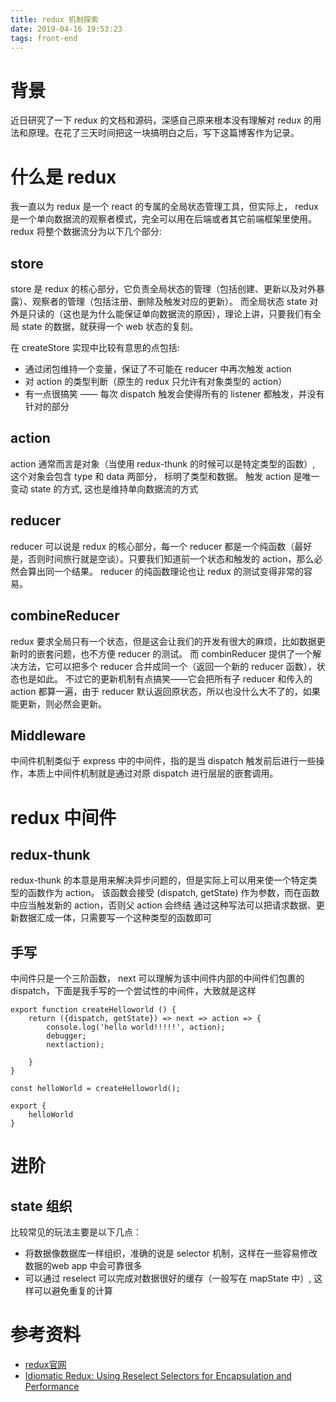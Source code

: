 ```yaml
---
title: redux 机制探索
date: 2019-04-16 19:53:23
tags: front-end
---
```

# 背景
近日研究了一下 redux 的文档和源码，深感自己原来根本没有理解对 redux 的用法和原理。在花了三天时间把这一块搞明白之后，写下这篇博客作为记录。

# 什么是 redux
我一直以为 redux 是一个 react 的专属的全局状态管理工具，但实际上， redux 是一个单向数据流的观察者模式，完全可以用在后端或者其它前端框架里使用。
redux 将整个数据流分为以下几个部分:

## store
store 是 redux 的核心部分，它负责全局状态的管理（包括创建、更新以及对外暴露）、观察者的管理（包括注册、删除及触发对应的更新）。
而全局状态 state 对外是只读的（这也是为什么能保证单向数据流的原因），理论上讲，只要我们有全局 state 的数据，就获得一个 web 状态的复刻。

在 createStore 实现中比较有意思的点包括:
* 通过闭包维持一个变量，保证了不可能在 reducer 中再次触发 action
* 对 action 的类型判断（原生的 redux 只允许有对象类型的 action）
* 有一点很搞笑 —— 每次 dispatch 触发会使得所有的 listener 都触发，并没有针对的部分

## action
action 通常而言是对象（当使用 redux-thunk 的时候可以是特定类型的函数）, 这个对象会包含 type 和 data 两部分， 标明了类型和数据。
触发 action 是唯一变动 state 的方式, 这也是维持单向数据流的方式

## reducer
reducer 可以说是 redux 的核心部分，每一个 reducer 都是一个纯函数（最好是，否则时间旅行就是空谈）。只要我们知道前一个状态和触发的 action，那么必然会算出同一个结果。
reducer 的纯函数理论也让 redux 的测试变得非常的容易。

## combineReducer
redux 要求全局只有一个状态，但是这会让我们的开发有很大的麻烦，比如数据更新时的嵌套问题，也不方便 reducer 的测试。
而 combinReducer 提供了一个解决方法，它可以把多个 reducer 合并成同一个（返回一个新的 reducer 函数），状态也是如此。
不过它的更新机制有点搞笑——它会把所有子 reducer 和传入的 action 都算一遍，由于 reducer 默认返回原状态，所以也没什么大不了的，如果能更新，则必然会更新。

## Middleware
中间件机制类似于 express 中的中间件，指的是当 dispatch 触发前后进行一些操作，本质上中间件机制就是通过对原 dispatch 进行层层的嵌套调用。


# redux 中间件
## redux-thunk
redux-thunk 的本意是用来解决异步问题的，但是实际上可以用来使一个特定类型的函数作为 action。
该函数会接受 (dispatch, getState) 作为参数，而在函数中应当触发新的 action，否则父 action 会终结
通过这种写法可以把请求数据、更新数据汇成一体，只需要写一个这种类型的函数即可

## 手写
中间件只是一个三阶函数， next 可以理解为该中间件内部的中间件们包裹的 dispatch，下面是我手写的一个尝试性的中间件，大致就是这样
```
export function createHelloworld () {
    return ({dispatch, getState}) => next => action => {
        console.log('hello world!!!!!', action);
        debugger;
        next(action);

    }
}

const helloWorld = createHelloworld();

export {
    helloWorld
}
```

# 进阶
## state 组织
比较常见的玩法主要是以下几点：
* 将数据像数据库一样组织，准确的说是 selector 机制，这样在一些容易修改数据的web app 中会可靠很多
* 可以通过 reselect 可以完成对数据很好的缓存（一般写在 mapState 中）, 这样可以避免重复的计算


# 参考资料
* [redux官网](https://redux.js.org)
* [Idiomatic Redux: Using Reselect Selectors for Encapsulation and Performance](https://blog.isquaredsoftware.com/2017/12/idiomatic-redux-using-reselect-selectors/)